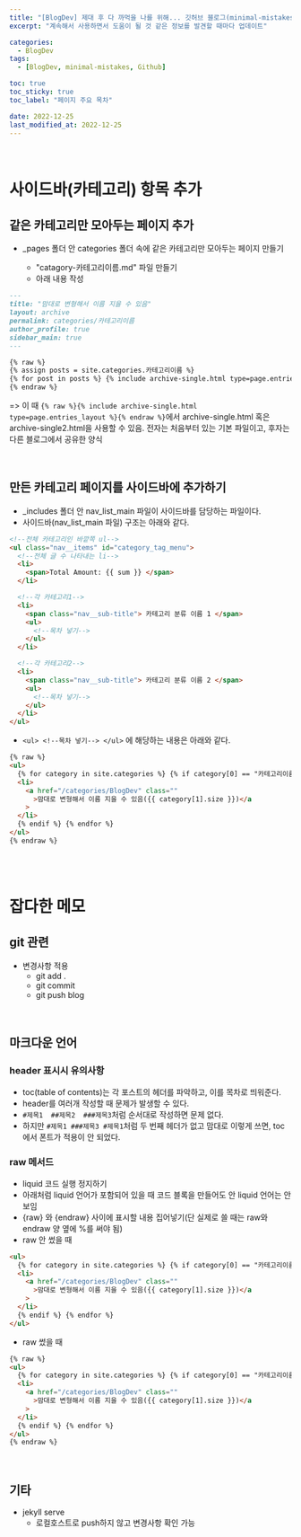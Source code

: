 ```yaml
---
title: "[BlogDev] 제대 후 다 까먹을 나를 위해... 깃허브 블로그(minimal-mistakes) 유지보수에 도움이 되는 정보들"
excerpt: "계속해서 사용하면서 도움이 될 것 같은 정보를 발견할 때마다 업데이트"

categories:
  - BlogDev
tags:
  - [BlogDev, minimal-mistakes, Github]

toc: true
toc_sticky: true
toc_label: "페이지 주요 목차"

date: 2022-12-25
last_modified_at: 2022-12-25
---
```


<br>

# 사이드바(카테고리) 항목 추가

## 같은 카테고리만 모아두는 페이지 추가

- \_pages 폴더 안 categories 폴더 속에 같은 카테고리만 모아두는 페이지 만들기

  - "catagory-카테고리이름.md" 파일 만들기
  - 아래 내용 작성

```md
---
title: "맘대로 변형해서 이름 지을 수 있음"
layout: archive
permalink: categories/카테고리이름
author_profile: true
sidebar_main: true
---

{% raw %}
{% assign posts = site.categories.카테고리이름 %}
{% for post in posts %} {% include archive-single.html type=page.entries_layout %} {% endfor %}
{% endraw %}
```

=> 이 때 `{% raw %}{% include archive-single.html type=page.entries_layout %}{% endraw %}`에서 archive-single.html 혹은 archive-single2.html을 사용할 수 있음. 전자는 처음부터 있는 기본 파일이고, 후자는 다른 블로그에서 공유한 양식

<br>

## 만든 카테고리 페이지를 사이드바에 추가하기

- \_includes 폴더 안 nav_list_main 파일이 사이드바를 담당하는 파일이다.
- 사이드바(nav_list_main 파일) 구조는 아래와 같다.

```html
<!--전체 카테고리인 바깥쪽 ul-->
<ul class="nav__items" id="category_tag_menu">
  <!--전체 글 수 나타내는 li-->
  <li>
    <span>Total Amount: {{ sum }} </span>
  </li>

  <!--각 카테고리1-->
  <li>
    <span class="nav__sub-title"> 카테고리 분류 이름 1 </span>
    <ul>
      <!--목차 넣기-->
    </ul>
  </li>

  <!--각 카테고리2-->
  <li>
    <span class="nav__sub-title"> 카테고리 분류 이름 2 </span>
    <ul>
      <!--목차 넣기-->
    </ul>
  </li>
</ul>
```

- `<ul> <!--목차 넣기--> </ul>` 에 해당하는 내용은 아래와 같다.

```html
{% raw %}
<ul>
  {% for category in site.categories %} {% if category[0] == "카테고리이름" %}
  <li>
    <a href="/categories/BlogDev" class=""
      >맘대로 변형해서 이름 지을 수 있음({{ category[1].size }})</a
    >
  </li>
  {% endif %} {% endfor %}
</ul>
{% endraw %}
```

<br><br>

# 잡다한 메모

## git 관련

- 변경사항 적용
  - git add .
  - git commit
  - git push blog

<br>

## 마크다운 언어

### header 표시시 유의사항

- toc(table of contents)는 각 포스트의 헤더를 파악하고, 이를 목차로 띄워준다.
- header를 여러개 작성할 때 문제가 발생할 수 있다.
- `#제목1  ##제목2  ###제목3`처럼 순서대로 작성하면 문제 없다.
- 하지만 `#제목1 ###제목3 #제목1`처럼 두 번째 헤더가 없고 맘대로 이렇게 쓰면, toc에서 폰트가 적용이 안 되었다.

### raw 메서드

- liquid 코드 실행 정지하기
- 아래처럼 liquid 언어가 포함되어 있을 때 코드 블록을 만들어도 안 liquid 언어는 안 보임
- {raw} 와 {endraw} 사이에 표시할 내용 집어넣기(단 실제로 쓸 때는 raw와 endraw 양 옆에 %를 써야 됨)
- raw 안 썼을 때

```html
<ul>
  {% for category in site.categories %} {% if category[0] == "카테고리이름" %}
  <li>
    <a href="/categories/BlogDev" class=""
      >맘대로 변형해서 이름 지을 수 있음({{ category[1].size }})</a
    >
  </li>
  {% endif %} {% endfor %}
</ul>
```

- raw 썼을 때

```html
{% raw %}
<ul>
  {% for category in site.categories %} {% if category[0] == "카테고리이름" %}
  <li>
    <a href="/categories/BlogDev" class=""
      >맘대로 변형해서 이름 지을 수 있음({{ category[1].size }})</a
    >
  </li>
  {% endif %} {% endfor %}
</ul>
{% endraw %}
```

<br>

## 기타

- jekyll serve
  - 로컬호스트로 push하지 않고 변경사항 확인 가능
